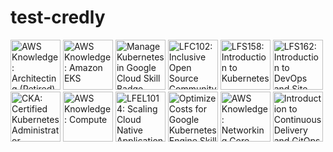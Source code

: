 # test-credly

<!--START_SECTION:badges-->
<a href="https://www.credly.com/badges/e7329f38-8074-4e20-b933-dbeae0414d6a" title="AWS Knowledge: Architecting (Retired)"><img src="https://images.credly.com/size/80x80/images/519a6dba-f145-4c1a-85a2-1d173d6898d9/image.png" alt="AWS Knowledge: Architecting (Retired)" width="80" height="80"></a>
<a href="https://www.credly.com/badges/aa7dbf8c-1973-4592-9bf0-f2974e1fc800" title="AWS Knowledge: Amazon EKS"><img src="https://images.credly.com/size/80x80/images/9bcbde6d-1754-4617-9337-124f7b10a6c2/image.png" alt="AWS Knowledge: Amazon EKS" width="80" height="80"></a>
<a href="https://www.credly.com/badges/61ea1472-a468-4823-b8ee-6872ab5d3ff4" title="Manage Kubernetes in Google Cloud Skill Badge"><img src="https://images.credly.com/size/80x80/images/20cd679d-43c3-460e-979a-8feba38eaba6/image.png" alt="Manage Kubernetes in Google Cloud Skill Badge" width="80" height="80"></a>
<a href="https://www.credly.com/badges/853d0249-117c-49fe-8bea-23791ea0e3de" title="LFC102: Inclusive Open Source Community Orientation"><img src="https://images.credly.com/size/80x80/images/4c923ac7-3490-4198-8ee6-fa9d3eb99b0d/blob" alt="LFC102: Inclusive Open Source Community Orientation" width="80" height="80"></a>
<a href="https://www.credly.com/badges/81a69b73-454f-4fbe-9dc3-2a758c70447f" title="LFS158: Introduction to Kubernetes"><img src="https://images.credly.com/size/80x80/images/4b5a8636-c554-482d-bbdc-7925fb3624c3/blob" alt="LFS158: Introduction to Kubernetes" width="80" height="80"></a>
<a href="https://www.credly.com/badges/683701e0-b034-4253-85e5-be4e708d0ed9" title="LFS162: Introduction to DevOps and Site Reliability Engineering"><img src="https://images.credly.com/size/80x80/images/2397c05c-eb0e-4b08-be97-9e8261d43125/blob" alt="LFS162: Introduction to DevOps and Site Reliability Engineering" width="80" height="80"></a>
<a href="https://www.credly.com/badges/0b702f71-fc01-4bbe-a1dc-766b38ef086a" title="CKA: Certified Kubernetes Administrator"><img src="https://images.credly.com/size/80x80/images/8b8ed108-e77d-4396-ac59-2504583b9d54/cka_from_cncfsite__281_29.png" alt="CKA: Certified Kubernetes Administrator" width="80" height="80"></a>
<a href="https://www.credly.com/badges/664b0576-6729-4563-9b01-063d33023ab2" title="AWS Knowledge: Compute"><img src="https://images.credly.com/size/80x80/images/eba18772-5ecf-471b-b8af-dda79815b544/image.png" alt="AWS Knowledge: Compute" width="80" height="80"></a>
<a href="https://www.credly.com/badges/7ee048f2-d118-4808-aeff-2c7928187dd9" title="LFEL1014: Scaling Cloud Native Applications with KEDA"><img src="https://images.credly.com/size/80x80/images/c35303ff-2b71-4f77-8fb2-c985c39dbf7f/blob" alt="LFEL1014: Scaling Cloud Native Applications with KEDA" width="80" height="80"></a>
<a href="https://www.credly.com/badges/56db474d-4f1e-48ad-afa6-92279cbd5b81" title="Optimize Costs for Google Kubernetes Engine Skill Badge"><img src="https://images.credly.com/size/80x80/images/258d3147-f075-4308-bdb0-fb8d5e1d4d0e/image.png" alt="Optimize Costs for Google Kubernetes Engine Skill Badge" width="80" height="80"></a>
<a href="https://www.credly.com/badges/fd02fc41-71bd-4c23-9824-aa1596a99155" title="AWS Knowledge: Networking Core"><img src="https://images.credly.com/size/80x80/images/e75f222b-7f75-4d7b-8a6a-67d68aa59d62/image.png" alt="AWS Knowledge: Networking Core" width="80" height="80"></a>
<a href="https://www.credly.com/users/vitali-bicov/badges" title="Introduction to Continuous Delivery and GitOps using Argo CD"><img src="https://images.credly.com/size/80x80/images/341a52f2-483c-4bb6-92f5-a4efbc608b5f/1983a99e-ca63-485b-b086-caacdcd772d5_053d33f787311def5d11af326827d7477ab2354571a19fd17baab59f8700ef49.png" alt="Introduction to Continuous Delivery and GitOps using Argo CD" width="80" height="80"></a>
<!--END_SECTION:badges-->
